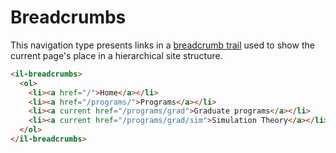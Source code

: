 # Breadcrumbs

This navigation type presents links in a [breadcrumb trail](https://www.w3.org/WAI/ARIA/apg/patterns/breadcrumb/) used to show the current page's place in a hierarchical site structure.

```html
<il-breadcrumbs>
  <ol>
    <li><a href="/">Home</a></li>
    <li><a href="/programs/">Programs</a></li>
    <li><a current href="/programs/grad">Graduate programs</a></li>
    <li><a current href="/programs/grad/sim">Simulation Theory</a></li>
  </ol>
</il-breadcrumbs>
```

